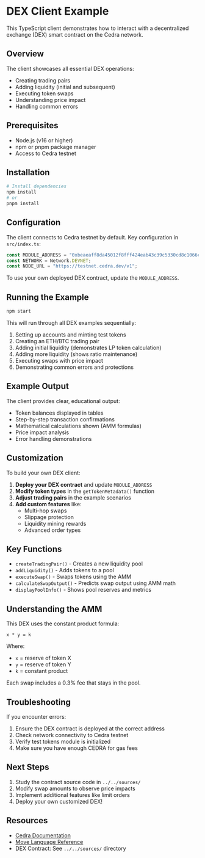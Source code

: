 # DEX Client Example

This TypeScript client demonstrates how to interact with a decentralized exchange (DEX) smart contract on the Cedra network.

## Overview

The client showcases all essential DEX operations:
- Creating trading pairs
- Adding liquidity (initial and subsequent)
- Executing token swaps
- Understanding price impact
- Handling common errors

## Prerequisites

- Node.js (v16 or higher)
- npm or pnpm package manager
- Access to Cedra testnet

## Installation

```bash
# Install dependencies
npm install
# or
pnpm install
```

## Configuration

The client connects to Cedra testnet by default. Key configuration in `src/index.ts`:

```typescript
const MODULE_ADDRESS = "0xbeaeaff8da45012f8fff424eab43c39c5330cd8c1066cbe04542a91734468df8";
const NETWORK = Network.DEVNET;
const NODE_URL = "https://testnet.cedra.dev/v1";
```

To use your own deployed DEX contract, update the `MODULE_ADDRESS`.

## Running the Example

```bash
npm start
```

This will run through all DEX examples sequentially:
1. Setting up accounts and minting test tokens
2. Creating an ETH/BTC trading pair
3. Adding initial liquidity (demonstrates LP token calculation)
4. Adding more liquidity (shows ratio maintenance)
5. Executing swaps with price impact
6. Demonstrating common errors and protections

## Example Output

The client provides clear, educational output:
- Token balances displayed in tables
- Step-by-step transaction confirmations
- Mathematical calculations shown (AMM formulas)
- Price impact analysis
- Error handling demonstrations

## Customization

To build your own DEX client:

1. **Deploy your DEX contract** and update `MODULE_ADDRESS`
2. **Modify token types** in the `getTokenMetadata()` function
3. **Adjust trading pairs** in the example scenarios
4. **Add custom features** like:
   - Multi-hop swaps
   - Slippage protection
   - Liquidity mining rewards
   - Advanced order types

## Key Functions

- `createTradingPair()` - Creates a new liquidity pool
- `addLiquidity()` - Adds tokens to a pool
- `executeSwap()` - Swaps tokens using the AMM
- `calculateSwapOutput()` - Predicts swap output using AMM math
- `displayPoolInfo()` - Shows pool reserves and metrics

## Understanding the AMM

This DEX uses the constant product formula:
```
x * y = k
```

Where:
- `x` = reserve of token X
- `y` = reserve of token Y
- `k` = constant product

Each swap includes a 0.3% fee that stays in the pool.

## Troubleshooting

If you encounter errors:
1. Ensure the DEX contract is deployed at the correct address
2. Check network connectivity to Cedra testnet
3. Verify test tokens module is initialized
4. Make sure you have enough CEDRA for gas fees

## Next Steps

1. Study the contract source code in `../../sources/`
2. Modify swap amounts to observe price impacts
3. Implement additional features like limit orders
4. Deploy your own customized DEX!

## Resources

- [Cedra Documentation](https://docs.cedra.dev)
- [Move Language Reference](https://move-language.github.io/move/)
- DEX Contract: See `../../sources/` directory